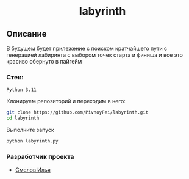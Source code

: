 <h1 align="center">labyrinth</h1>

## Описание
В будущем будет прилежение с поиском кратчайшего пути с генерацией лабиринта с выбором точек старта и финиша и все это красиво обернуто в пайгейм

### Стек: 
```
Python 3.11
```

Клонируем репозиторий и переходим в него:
```bash
git clone https://github.com/PivnoyFei/labyrinth.git
cd labyrinth
```
Выполните запуск
```bash
python labyrinth.py
```

### Разработчик проекта
- [Смелов Илья](https://github.com/PivnoyFei)
